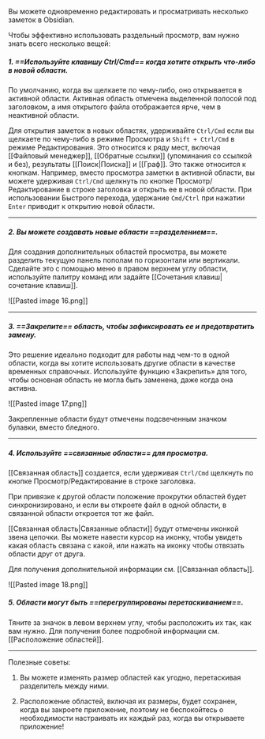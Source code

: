 Вы можете одновременно редактировать и просматривать несколько заметок в Obsidian.

Чтобы эффективно использовать раздельный просмотр, вам нужно знать всего несколько вещей:

##### 1. ==Используйте клавишу Ctrl/Cmd== когда хотите открыть что-либо в новой области.

По умолчанию, когда вы щелкаете по чему-либо, оно открывается в активной области. Активная область отмечена выделенной полосой под заголовком, а имя открытого файла отображается ярче, чем в неактивной области. 

Для открытия заметок в новых областях, удерживайте `Ctrl/Cmd` если вы щелкаете по чему-либо в режиме Просмотра и `Shift + Ctrl/Cmd` в режиме Редактирования. Это относится к ряду мест, включая [[Файловый менеджер]], [[Обратные ссылки]] (упоминания со ссылкой и без), результаты [[Поиск|Поиска]] и [[Граф]]. Это также относится к кнопкам. Например, вместо просмотра заметки в активной области, вы можете удерживая `Ctrl/Cmd` щелкнуть по кнопке Просмотр/Редактирование в строке заголовка и открыть ее в новой области. При использовании Быстрого перехода, удержание `Cmd/Ctrl` при нажатии `Enter` приводит к открытию новой области.

---

##### 2. Вы можете создавать новые области ==разделением==.

Для создания дополнительных областей просмотра, вы можете разделить текущую панель пополам по горизонтали или вертикали. Сделайте это с помощью меню в правом верхнем углу области, используйте палитру команд или задайте [[Сочетания клавиш|сочетание клавиш]].

![[Pasted image 16.png]]

---

##### 3. ==Закрепите== область, чтобы зафиксировать ее и предотвратить замену.

Это решение идеально подходит для работы над чем-то в одной области, когда вы хотите использовать другие области в качестве временных справочных. Используйте функцию «Закрепить» для того, чтобы основная область не могла быть заменена, даже когда она активна.

![[Pasted image 17.png]]

Закрепленные области будут отмечены подсвеченным значком булавки, вместо бледного.

---

##### 4. Используйте ==связанные области== для просмотра.

[[Связанная область]] создается, если удерживая `Ctrl/Cmd` щелкнуть по кнопке Просмотр/Редактирование в строке заголовка.

При привязке к другой области положение прокрутки областей будет синхронизировано, и если вы откроете файл в одной области, в связанной области откроется тот же файл.

[[Связанная область|Связанные области]] будут отмечены иконкой звена цепочки. Вы можете навести курсор на иконку, чтобы увидеть какая область связана с какой, или нажать на иконку чтобы отвязать области друг от друга.

Для получения дополнительной информации см. [[Связанная область]].

![[Pasted image 18.png]]

##### 5. Области могут быть ==перегруппированы перетаскиванием==.

Тяните за значок в левом верхнем углу, чтобы расположить их так, как вам нужно. Для получения более подробной информации см. [[Расположение областей]].

---

Полезные советы:

1. Вы можете изменять размер областей как угодно, перетаскивая разделитель между ними.

2. Расположение областей, включая их размеры, будет сохранен, когда вы закроете приложение, поэтому не беспокойтесь о необходимости настраивать их каждый раз, когда вы открываете приложение!